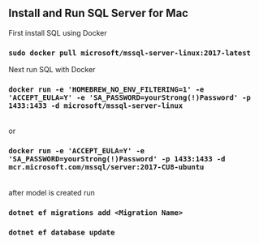 ## Install and Run SQL Server for Mac

First install SQL using Docker

### `sudo docker pull microsoft/mssql-server-linux:2017-latest`

Next run SQL with Docker
### `docker run -e 'HOMEBREW_NO_ENV_FILTERING=1' -e 'ACCEPT_EULA=Y' -e 'SA_PASSWORD=yourStrong(!)Password' -p 1433:1433 -d microsoft/mssql-server-linux`

<br /> or <br />

### `docker run -e 'ACCEPT_EULA=Y' -e 'SA_PASSWORD=yourStrong(!)Password' -p 1433:1433 -d mcr.microsoft.com/mssql/server:2017-CU8-ubuntu` 

<br /> after model is created run<br />

### `dotnet ef migrations add <Migration Name>`
### `dotnet ef database update`